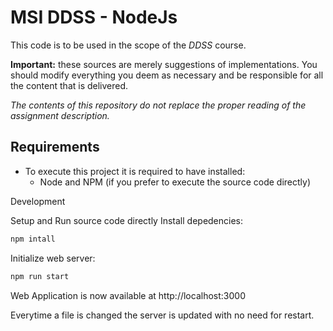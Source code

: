 MSI DDSS - NodeJs
=====

This code is to be used in the scope of the *DDSS* course.

**Important:** these sources are merely suggestions of implementations. 
You should modify everything you deem as necessary and be responsible for all the content that is delivered.

*The contents of this repository do not replace the proper reading of the assignment description.*



Requirements
---
- To execute this project it is required to have installed:
    * Node and NPM (if you prefer to execute the source code directly)

Development

Setup and Run source code directly
Install depedencies:


```sh
npm intall
```

Initialize web server:


```sh
npm run start
```

Web Application is now available at http://localhost:3000

Everytime a file is changed the server is updated with no need for restart.

